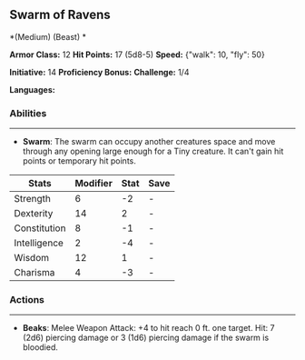 ## Swarm of Ravens
*(Medium) (Beast) *

**Armor Class:** 12
**Hit Points:** 17 (5d8-5)
**Speed:** {"walk": 10, "fly": 50}

**Initiative:** 14
**Proficiency Bonus:**
**Challenge:** 1/4

**Languages:** 

### Abilities
 --- 
- **Swarm**: The swarm can occupy another creatures space and move through any opening large enough for a Tiny creature. It can't gain hit points or temporary hit points.



| Stats | Modifier | Stat | Save
| ---- | ---- | ---- | ---- |
| Strength | 6 | -2 | - |
| Dexterity | 14 | 2 | - |
| Constitution | 8 | -1 | - |
| Intelligence | 2 | -4 | - |
| Wisdom | 12 | 1 | - |
| Charisma | 4 | -3 | - |

### Actions
 --- 
- **Beaks**: Melee Weapon Attack: +4 to hit  reach 0 ft.  one target. Hit: 7 (2d6) piercing damage  or 3 (1d6) piercing damage if the swarm is bloodied.

